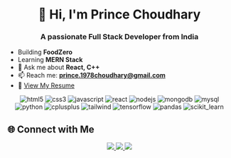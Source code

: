 <h1 align="center">👋 Hi, I'm Prince Choudhary</h1>
<h3 align="center">A passionate Full Stack Developer from India</h3>


- Building **FoodZero**
- Learning **MERN Stack**
- 💬 Ask me about **React, C++**
- 📫 Reach me: **prince.1978choudhary@gmail.com**
- 📄 [View My Resume](https://docs.google.com/document/d/1Oj5ZJtDJE5OMKnYU5Yi9fKWF28IQPwBXvi39PnCtcOc/edit?usp=sharing)


<p align="center">
  <img src="https://img.icons8.com/color/96/html-5--v1.png" alt="html5"/>
  <img src="https://img.icons8.com/color/96/css3.png" alt="css3"/>
  <img src="https://img.icons8.com/color/96/javascript.png" alt="javascript"/>
  <img src="https://img.icons8.com/plasticine/100/react.png" alt="react"/>
  <img src="https://img.icons8.com/color/96/nodejs.png" alt="nodejs"/>
  <img src="https://img.icons8.com/color/96/mongodb.png" alt="mongodb"/>
  <img src="https://img.icons8.com/fluency/96/mysql-logo.png" alt="mysql"/>
  <img src="https://img.icons8.com/color/96/python.png" alt="python"/>
  <img src="https://img.icons8.com/color/96/c-plus-plus-logo.png" alt="cplusplus"/>
  <img src="https://img.icons8.com/color/96/tailwindcss.png" alt="tailwind"/>
  <img src="https://img.icons8.com/color/96/tensorflow.png" alt="tensorflow"/>
  <img src="https://img.icons8.com/external-soft-fill-juicy-fish/100/external-pandas-data-science-soft-fill-soft-fill-juicy-fish.png" alt="pandas"/>
  <img src="https://img.icons8.com/external-tal-revivo-color-tal-revivo/96/external-scikit-learn-a-free-software-machine-learning-library-for-the-python-programming-language-logo-color-tal-revivo.png" alt="scikit_learn"/>
</p>

## 🌐 Connect with Me
<p align="center">
  <a href="mailto:prince.1978choudhary@gmail.com">
    <img src="https://img.shields.io/badge/Email-%23E4405F.svg?&style=for-the-badge&logo=gmail&logoColor=white" />
  </a>
  <a href="https://www.linkedin.com/in/your-link" target="_blank">
    <img src="https://img.shields.io/badge/LinkedIn-%230077B5.svg?&style=for-the-badge&logo=linkedin&logoColor=white" />
  </a>
  <a href="https://github.com/princechoudhary" target="_blank">
    <img src="https://img.shields.io/badge/GitHub-%23181717.svg?&style=for-the-badge&logo=github&logoColor=white" />
  </a>
</p>


